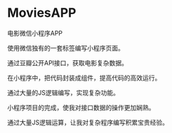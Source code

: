 # MoviesAPP
电影微信小程序APP

使用微信独有的一套标签编写小程序页面。

通过豆瓣公开API接口，获取电影复杂数据。

在小程序中，把代码封装成组件，提高代码的高效运行。

通过大量的JS逻辑编写，实现复杂功能。

小程序项目的完成，使我对接口数据的操作更加娴熟。

通过大量JS逻辑运算，让我对复杂程序编写积累宝贵经验。
